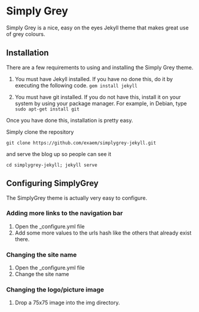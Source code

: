 # Simply Grey
Simply Grey is a nice, easy on the eyes Jekyll theme that makes great use of grey colours. 


## Installation
There are a few requirements to using and installing the Simply Grey theme.

1. You must have Jekyll installed. If you have no done this, do it by executing the following code. 
`gem install jekyll`

2. You must have git installed. If you do not have this, install it on your system by using your package manager. For example, in Debian, type 
`sudo apt-get install git`

Once you have done this, installation is pretty easy.

Simply clone the repository

`git clone https://github.com/exaem/simplygrey-jekyll.git`

and serve the blog up so people can see it

`cd simplygrey-jekyll; jekyll serve`

## Configuring SimplyGrey
The SimplyGrey theme is actually very easy to configure.

### Adding more links to the navigation bar
1. Open the _configure.yml file
2. Add some more values to the urls hash like the others that already exist there.

### Changing the site name
1. Open the _configure.yml file
2. Change the site name

### Changing the logo/picture image
1. Drop a 75x75 image into the img directory.
